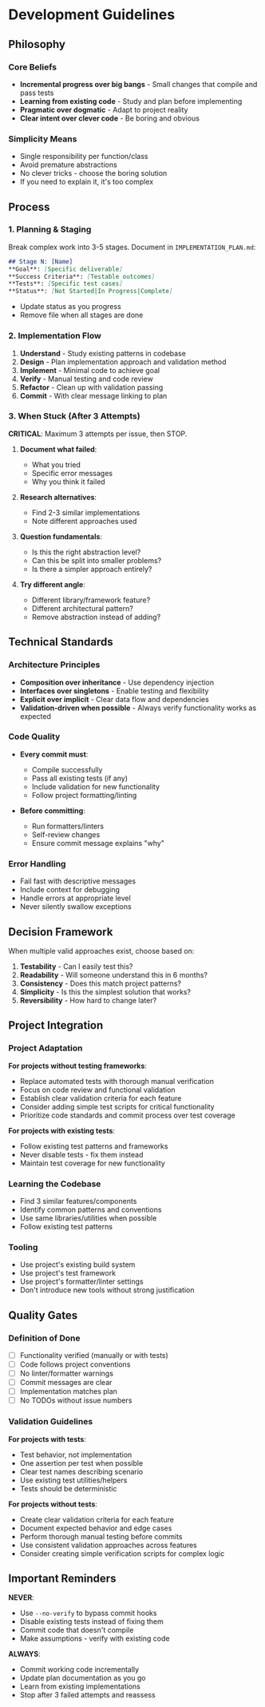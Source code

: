 # Development Guidelines

## Philosophy

### Core Beliefs

- **Incremental progress over big bangs** - Small changes that compile and pass tests
- **Learning from existing code** - Study and plan before implementing
- **Pragmatic over dogmatic** - Adapt to project reality
- **Clear intent over clever code** - Be boring and obvious

### Simplicity Means

- Single responsibility per function/class
- Avoid premature abstractions
- No clever tricks - choose the boring solution
- If you need to explain it, it's too complex

## Process

### 1. Planning & Staging

Break complex work into 3-5 stages. Document in `IMPLEMENTATION_PLAN.md`:

```markdown
## Stage N: [Name]
**Goal**: [Specific deliverable]
**Success Criteria**: [Testable outcomes]
**Tests**: [Specific test cases]
**Status**: [Not Started|In Progress|Complete]
```
- Update status as you progress
- Remove file when all stages are done

### 2. Implementation Flow

1. **Understand** - Study existing patterns in codebase
2. **Design** - Plan implementation approach and validation method
3. **Implement** - Minimal code to achieve goal
4. **Verify** - Manual testing and code review
5. **Refactor** - Clean up with validation passing
6. **Commit** - With clear message linking to plan

### 3. When Stuck (After 3 Attempts)

**CRITICAL**: Maximum 3 attempts per issue, then STOP.

1. **Document what failed**:
   - What you tried
   - Specific error messages
   - Why you think it failed

2. **Research alternatives**:
   - Find 2-3 similar implementations
   - Note different approaches used

3. **Question fundamentals**:
   - Is this the right abstraction level?
   - Can this be split into smaller problems?
   - Is there a simpler approach entirely?

4. **Try different angle**:
   - Different library/framework feature?
   - Different architectural pattern?
   - Remove abstraction instead of adding?

## Technical Standards

### Architecture Principles

- **Composition over inheritance** - Use dependency injection
- **Interfaces over singletons** - Enable testing and flexibility
- **Explicit over implicit** - Clear data flow and dependencies
- **Validation-driven when possible** - Always verify functionality works as expected

### Code Quality

- **Every commit must**:
  - Compile successfully
  - Pass all existing tests (if any)
  - Include validation for new functionality
  - Follow project formatting/linting

- **Before committing**:
  - Run formatters/linters
  - Self-review changes
  - Ensure commit message explains "why"

### Error Handling

- Fail fast with descriptive messages
- Include context for debugging
- Handle errors at appropriate level
- Never silently swallow exceptions

## Decision Framework

When multiple valid approaches exist, choose based on:

1. **Testability** - Can I easily test this?
2. **Readability** - Will someone understand this in 6 months?
3. **Consistency** - Does this match project patterns?
4. **Simplicity** - Is this the simplest solution that works?
5. **Reversibility** - How hard to change later?

## Project Integration

### Project Adaptation

**For projects without testing frameworks**:
- Replace automated tests with thorough manual verification
- Focus on code review and functional validation
- Establish clear validation criteria for each feature
- Consider adding simple test scripts for critical functionality
- Prioritize code standards and commit process over test coverage

**For projects with existing tests**:
- Follow existing test patterns and frameworks
- Never disable tests - fix them instead
- Maintain test coverage for new functionality

### Learning the Codebase

- Find 3 similar features/components
- Identify common patterns and conventions
- Use same libraries/utilities when possible
- Follow existing test patterns

### Tooling

- Use project's existing build system
- Use project's test framework
- Use project's formatter/linter settings
- Don't introduce new tools without strong justification

## Quality Gates

### Definition of Done

- [ ] Functionality verified (manually or with tests)
- [ ] Code follows project conventions
- [ ] No linter/formatter warnings
- [ ] Commit messages are clear
- [ ] Implementation matches plan
- [ ] No TODOs without issue numbers

### Validation Guidelines

**For projects with tests**:
- Test behavior, not implementation
- One assertion per test when possible
- Clear test names describing scenario
- Use existing test utilities/helpers
- Tests should be deterministic

**For projects without tests**:
- Create clear validation criteria for each feature
- Document expected behavior and edge cases
- Perform thorough manual testing before commits
- Use consistent validation approaches across features
- Consider creating simple verification scripts for complex logic

## Important Reminders

**NEVER**:
- Use `--no-verify` to bypass commit hooks
- Disable existing tests instead of fixing them
- Commit code that doesn't compile
- Make assumptions - verify with existing code

**ALWAYS**:
- Commit working code incrementally
- Update plan documentation as you go
- Learn from existing implementations
- Stop after 3 failed attempts and reassess
